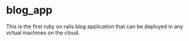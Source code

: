 blog_app
========

This is the first ruby on rails blog application that can be deployed in any virtual machines on the cloud.
